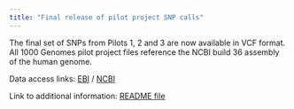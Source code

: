 ```yaml
---
title: "Final release of pilot project SNP calls"
---
```

                    
The final set of SNPs from Pilots 1, 2 and 3 are now available in VCF format. All 1000 Genomes pilot project files reference the NCBI build 36 assembly of the human genome.

Data access links: [EBI](ftp://ftp.1000genomes.ebi.ac.uk/vol1/ftp/pilot_data/release/2010_03/) / [NCBI](ftp://ftp-trace.ncbi.nih.gov/1000genomes/ftp/pilot_data/release/2010_03/)

Link to additional information: [README file](ftp://ftp.1000genomes.ebi.ac.uk/vol1/ftp/pilot_data/release/2010_03/README_2010_03_release)
